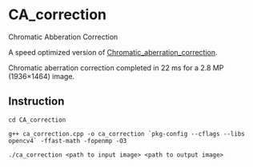 # CA_correction
Chromatic Abberation Correction

A speed optimized version of [Chromatic_aberration_correction](https://github.com/RayXie29/Chromatic_aberration_correction). 

Chromatic aberration correction completed in 22 ms for a 2.8 MP (1936×1464) image.

## Instruction
```
cd CA_correction

g++ ca_correction.cpp -o ca_correction `pkg-config --cflags --libs opencv4` -ffast-math -fopenmp -O3

./ca_correction <path to input image> <path to output image>
```
